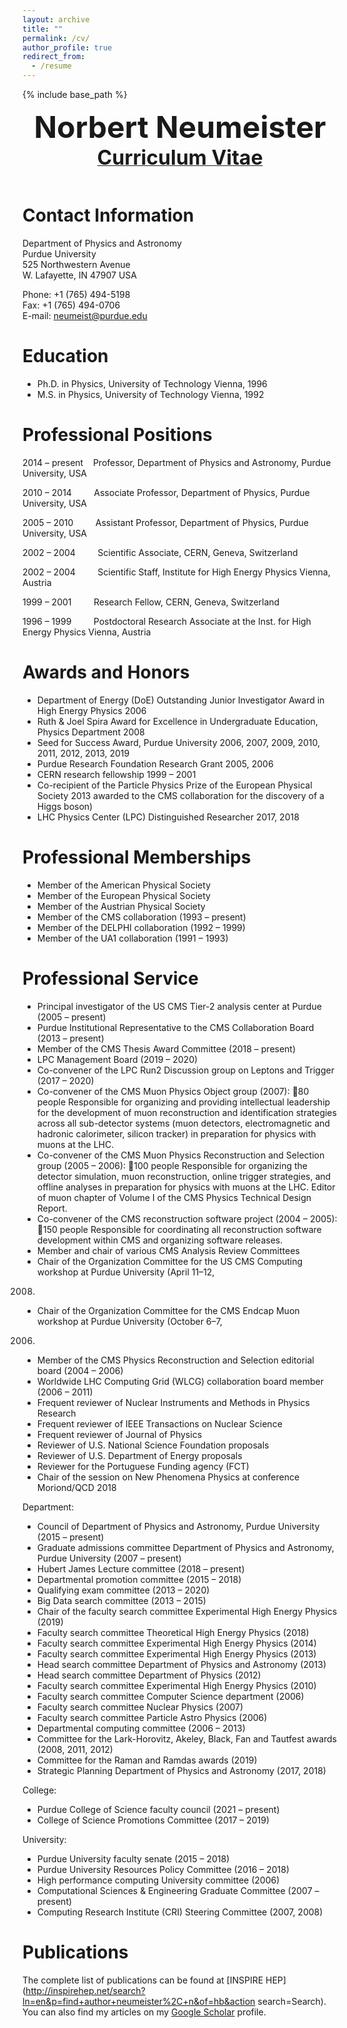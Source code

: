 ```yaml
---
layout: archive
title: ""
permalink: /cv/
author_profile: true
redirect_from:
  - /resume
---
```


{% include base_path %}

<div align="center">
<font size=12><b>Norbert Neumeister</b></font><br>
<a href='/files/cv.pdf'><font size=6><b>Curriculum Vitae</b></font></a>
</div>
<BR>

Contact Information
====

Department of Physics and Astronomy  
Purdue University  
525 Northwestern Avenue  
W. Lafayette, IN 47907 USA  

Phone: +1 (765) 494-5198  
Fax: +1 (765) 494-0706  
E-mail: neumeist@purdue.edu  

Education
====

* Ph.D. in Physics, University of Technology Vienna, 1996
* M.S.  in Physics, University of Technology Vienna, 1992

Professional Positions
=====
2014 – present &nbsp;&nbsp; Professor, Department of Physics and Astronomy, Purdue University, USA

2010 – 2014 &nbsp;&nbsp;&nbsp;&nbsp;&nbsp;&nbsp;&nbsp; Associate Professor, Department of Physics, Purdue University, USA

2005 – 2010 &nbsp;&nbsp;&nbsp;&nbsp;&nbsp;&nbsp;&nbsp; Assistant Professor, Department of Physics, Purdue University, USA

2002 – 2004 &nbsp;&nbsp;&nbsp;&nbsp;&nbsp;&nbsp;&nbsp; Scientific Associate, CERN, Geneva, Switzerland

2002 – 2004 &nbsp;&nbsp;&nbsp;&nbsp;&nbsp;&nbsp;&nbsp; Scientific Staff, Institute for High Energy Physics Vienna, Austria

1999 – 2001 &nbsp;&nbsp;&nbsp;&nbsp;&nbsp;&nbsp;&nbsp; Research Fellow, CERN, Geneva, Switzerland

1996 – 1999 &nbsp;&nbsp;&nbsp;&nbsp;&nbsp;&nbsp;&nbsp; Postdoctoral Research Associate at the Inst. for High Energy Physics Vienna, Austria

Awards and Honors
======
* Department of Energy (DoE) Outstanding Junior Investigator Award in High Energy Physics 2006
* Ruth & Joel Spira Award for Excellence in Undergraduate Education, Physics Department 2008
* Seed for Success Award, Purdue University 2006, 2007, 2009, 2010, 2011, 2012, 2013, 2019
* Purdue Research Foundation Research Grant 2005, 2006
* CERN research fellowship 1999 – 2001
* Co-recipient of the Particle Physics Prize of the European Physical Society 2013
   awarded to the CMS collaboration for the discovery of a Higgs boson)
* LHC Physics Center (LPC) Distinguished Researcher 2017, 2018

Professional Memberships
======
* Member of the American Physical Society
* Member of the European Physical Society
* Member of the Austrian Physical Society
* Member of the CMS collaboration (1993 – present)
* Member of the DELPHI collaboration (1992 – 1999)
* Member of the UA1 collaboration (1991 – 1993)

Professional Service
======
* Principal investigator of the US CMS Tier-2 analysis center at Purdue (2005 – present)
* Purdue Institutional Representative to the CMS Collaboration Board (2013 – present)
* Member of the CMS Thesis Award Committee (2018 – present)
* LPC Management Board (2019 – 2020)
* Co-convener of the LPC Run2 Discussion group on Leptons and Trigger (2017 – 2020)
* Co-convener of the CMS Muon Physics Object group (2007): 80 people
Responsible for organizing and providing intellectual leadership for the development of muon reconstruction
and identification strategies across all sub-detector systems (muon detectors, electromagnetic and hadronic
calorimeter, silicon tracker) in preparation for physics with muons at the LHC.
* Co-convener of the CMS Muon Physics Reconstruction and Selection group (2005 – 2006): 100 people
Responsible for organizing the detector simulation, muon reconstruction, online trigger strategies, and offline
analyses in preparation for physics with muons at the LHC. Editor of muon chapter of Volume I of the CMS
Physics Technical Design Report.
* Co-convener of the CMS reconstruction software project (2004 – 2005): 150 people
Responsible for coordinating all reconstruction software development within CMS and organizing software
releases.
* Member and chair of various CMS Analysis Review Committees
* Chair of the Organization Committee for the US CMS Computing workshop at Purdue University (April 11–12,
2008)
* Chair of the Organization Committee for the CMS Endcap Muon workshop at Purdue University (October 6–7,
2006)
* Member of the CMS Physics Reconstruction and Selection editorial board (2004 – 2006)
* Worldwide LHC Computing Grid (WLCG) collaboration board member (2006 – 2011)
* Frequent reviewer of Nuclear Instruments and Methods in Physics Research
* Frequent reviewer of IEEE Transactions on Nuclear Science
* Frequent reviewer of Journal of Physics
* Reviewer of U.S. National Science Foundation proposals
* Reviewer of U.S. Department of Energy proposals
* Reviewer for the Portuguese Funding agency (FCT)
* Chair of the session on New Phenomena Physics at conference Moriond/QCD 2018

Department:
* Council of Department of Physics and Astronomy, Purdue University (2015 – present)
* Graduate admissions committee Department of Physics and Astronomy, Purdue University (2007 – present)
* Hubert James Lecture committee (2018 – present)
* Departmental promotion committee (2015 – 2018)
* Qualifying exam committee (2013 – 2020)
* Big Data search committee (2013 – 2015)
* Chair of the faculty search committee Experimental High Energy Physics (2019)
* Faculty search committee Theoretical High Energy Physics (2018)
* Faculty search committee Experimental High Energy Physics (2014)
* Faculty search committee Experimental High Energy Physics (2013)
* Head search committee Department of Physics and Astronomy (2013)
* Head search committee Department of Physics (2012)
* Faculty search committee Experimental High Energy Physics (2010)
* Faculty search committee Computer Science department (2006)
* Faculty search committee Nuclear Physics (2007)
* Faculty search committee Particle Astro Physics (2006)
* Departmental computing committee (2006 – 2013)
* Committee for the Lark-Horovitz, Akeley, Black, Fan and Tautfest awards (2008, 2011, 2012)
* Committee for the Raman and Ramdas awards (2019)
* Strategic Planning Department of Physics and Astronomy (2017, 2018)

College:
* Purdue College of Science faculty council (2021 – present)
* College of Science Promotions Committee (2017 – 2019)

University:
* Purdue University faculty senate (2015 – 2018)
* Purdue University Resources Policy Committee (2016 – 2018)
* High performance computing University committee (2006)
* Computational Sciences & Engineering Graduate Committee (2007 – present)
* Computing Research Institute (CRI) Steering Committee (2007, 2008)

Publications
======
The complete list of publications can be found at [INSPIRE HEP](http://inspirehep.net/search?ln=en&p=find+author+neumeister%2C+n&of=hb&action search=Search). You can also find my articles on my <a href="https://scholar.google.com/citations?user=htgqRewAAAAJ&hl=en">Google Scholar</a> profile.

